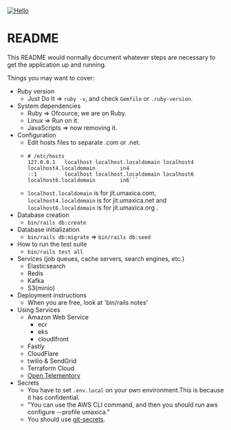 [![Hello](https://github.com/seahal/demo-application-ror/actions/workflows/static.yaml/badge.svg)](https://github.com/seahal/demo-application-ror/actions/workflows/static.yaml)
# README


This README would normally document whatever steps are necessary to get the
application up and running.

Things you may want to cover:

* Ruby version
    - Just Do It => `ruby -v`, and check `Gemfile` or `.ruby-version`.
* System dependencies
    - Ruby => Ofcource, we are on Ruby.
	- Linux => Run on it.
    - JavaScripts => now removing it.
* Configuration
    - Edit hosts files to separate .com or .net.
    - ```
      # /etc/hosts
      127.0.0.1   localhost localhost.localdomain localhost4 localhost4.localdomain        in4
      ::1         localhost localhost.localdomain localhost6 localhost6.localdomain        in6```
    - `localhost.localdomain` is for jit.umaxica.com, `localhost4.localdomain` is for jit.umaxica.net and `localhost6.localdomain` is for jit.umaxica.org .
* Database creation
    - `bin/rails db:create`
* Database initialization
    - `bin/rails db:migrate` => `bin/rails db:seed`
* How to run the test suite
    - `bin/rails test all`
* Services (job queues, cache servers, search engines, etc.)
    - Elasticsearch
    - Redis
    - Kafka
    - S3(minio)
* Deployment instructions
    - When you are free, look at 'bin/rails notes'
* Using Services
  * Amazon Web Service
    * ecr
    * eks
    * cloudlfront
  * Fastly
  * CloudFlare
  * twilio & SendGrid
  * Terraform Cloud
  * [Open Telementory](https://opentelemetry.io/)
* Secrets
  * You have to set `.env.local` on your own environment.This is because it has confidential.
  * "You can use the AWS CLI command, and then you should run aws configure --profile umaxica."
  * You should use [git-secrets](https://github.com/awslabs/git-secrets).
